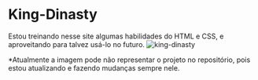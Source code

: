# King-Dinasty
Estou treinando nesse site algumas habilidades do HTML e CSS, e aproveitando para talvez usá-lo no futuro.
![king-dinasty](https://user-images.githubusercontent.com/46226029/148759937-d0022a68-68dd-4b00-9dd5-211f6e662440.png)

*Atualmente a imagem pode não representar o projeto no repositório, pois estou atualizando e fazendo mudanças sempre nele.
